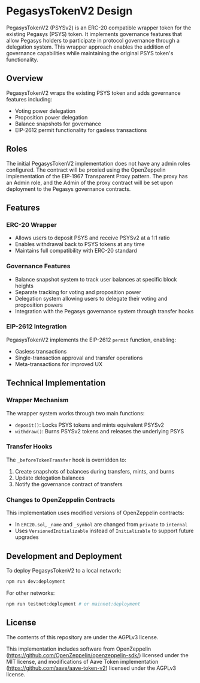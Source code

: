 # PegasysTokenV2 Design

PegasysTokenV2 (PSYSv2) is an ERC-20 compatible wrapper token for the existing Pegasys (PSYS) token. It implements governance features that allow Pegasys holders to participate in protocol governance through a delegation system. This wrapper approach enables the addition of governance capabilities while maintaining the original PSYS token's functionality.

## Overview

PegasysTokenV2 wraps the existing PSYS token and adds governance features including:

- Voting power delegation
- Proposition power delegation
- Balance snapshots for governance
- EIP-2612 permit functionality for gasless transactions

## Roles

The initial PegasysTokenV2 implementation does not have any admin roles configured. The contract will be proxied using the OpenZeppelin implementation of the EIP-1967 Transparent Proxy pattern. The proxy has an Admin role, and the Admin of the proxy contract will be set upon deployment to the Pegasys governance contracts.

## Features

### ERC-20 Wrapper

- Allows users to deposit PSYS and receive PSYSv2 at a 1:1 ratio
- Enables withdrawal back to PSYS tokens at any time
- Maintains full compatibility with ERC-20 standard

### Governance Features

- Balance snapshot system to track user balances at specific block heights
- Separate tracking for voting and proposition power
- Delegation system allowing users to delegate their voting and proposition powers
- Integration with the Pegasys governance system through transfer hooks

### EIP-2612 Integration

PegasysTokenV2 implements the EIP-2612 `permit` function, enabling:

- Gasless transactions
- Single-transaction approval and transfer operations
- Meta-transactions for improved UX

## Technical Implementation

### Wrapper Mechanism

The wrapper system works through two main functions:

- `deposit()`: Locks PSYS tokens and mints equivalent PSYSv2
- `withdraw()`: Burns PSYSv2 tokens and releases the underlying PSYS

### Transfer Hooks

The `_beforeTokenTransfer` hook is overridden to:

1. Create snapshots of balances during transfers, mints, and burns
2. Update delegation balances
3. Notify the governance contract of transfers

### Changes to OpenZeppelin Contracts

This implementation uses modified versions of OpenZeppelin contracts:

- In `ERC20.sol`, `_name` and `_symbol` are changed from `private` to `internal`
- Uses `VersionedInitializable` instead of `Initializable` to support future upgrades

## Development and Deployment

To deploy PegasysTokenV2 to a local network:

```bash
npm run dev:deployment
```

For other networks:

```bash
npm run testnet:deployment # or mainnet:deployment
```

## License

The contents of this repository are under the AGPLv3 license.

This implementation includes software from OpenZeppelin (https://github.com/OpenZeppelin/openzeppelin-sdk/) licensed under the MIT license, and modifications of Aave Token implementation (https://github.com/aave/aave-token-v2) licensed under the AGPLv3 license.
